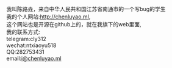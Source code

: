 我叫陈路垚，来自中华人民共和国江苏省南通市的一个写bug的学生   
我的个人网站:http://chenluyao.ml,   
这个网站也是开源在github上的，就在我旗下的web里面,   
我的联系方式:   
telegram:cly312   
wechat:ntxiaoyu518   
QQ:282753431   
email:i@chenluyao.ml   
